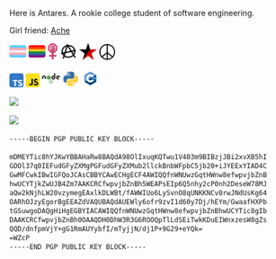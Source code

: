 Here is Antares. A rookie college student of software engineering. 

Girl friend: [Ache](https://github.com/AcheHe)

<img height="30" src="icons/transgender-flag-svgrepo-com.svg"/> <img height="30" src="icons/rainbow-flag-svgrepo-com.svg"> <img height="30" src="icons/woman-power-emblem.svg"> <img height="30" src="icons/anarchy-svgrepo-com.svg"> <img height="30" src="icons/rb-star.svg"> <img height="28" src="icons/pacifism-peace-svgrepo-com.svg">

<img height="25" src="icons/typescript-svgrepo-com.svg"> <img height="25" src="icons/javascript-svgrepo-com.svg"> <img height="32" src="icons/nodejs-svgrepo-com.svg"> <img height="30" src="icons/python-svgrepo-com.svg"> <img height="32" src="icons/cplusplus-svgrepo-com.svg"> 

![](https://github-readme-stats.vercel.app/api?username=AntaresQAQ&show_icons=true&theme=material-palenight)

![](https://github-readme-stats.vercel.app/api/top-langs/?username=AntaresQAQ&layout=compact&theme=material-palenight)

```
-----BEGIN PGP PUBLIC KEY BLOCK-----

mDMEYTic8hYJKwYBBAHaRw8BAQdA98OlIxuqKQTwu1V403m9BIBzjJBi2xvXB5hI
GDOl37q0IEFudGFyZXMgPGFudGFyZXMub2llckBnbWFpbC5jb20+iJYEExYIAD4C
GwMFCwkIBwIGFQoJCAsCBBYCAwECHgECF4AWIQQfnWNUwzGqtHWnw8efwpvjbZnB
hwUCYTjkZwUJB4Zm7AAKCRCfwpvjbZnBh5WEAPsEIp6Q5nhy2cP0nh2DeseW78MJ
aQw2kNjhLW20vzymegEAxlkDLWBt/fAWWIUo6LySvnO8qUNKKNCv0rwJNdUsKg64
OARhOJzyEgorBgEEAZdVAQUBAQdAUEWly6ofr9zvI1d60y7Dj/hEYm/GwaafHXPb
tGSuwgoDAQgHiHgEGBYIACAWIQQfnWNUwzGqtHWnw8efwpvjbZnBhwUCYTic8gIb
DAAKCRCfwpvjbZnBh0OAAQDH0DhW3R3G6ROOQpTlLdSEiTwkKDuEIWnxzesW8gZs
QQD/dnfpmVjY+gG1RmAUYybfI/mTyjjN/dj1P+9G29+eYQk=
=WZcP
-----END PGP PUBLIC KEY BLOCK-----

```
